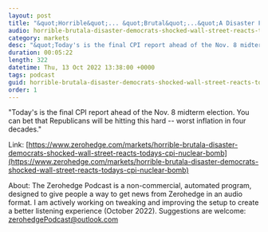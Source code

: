 ```yaml
---
layout: post
title: "&quot;Horrible&quot;... &quot;Brutal&quot;...&quot;A Disaster For Democrats&quot;: A Shocked Wall Street Reacts To Today's CPI Nuclear Bomb"
audio: horrible-brutala-disaster-democrats-shocked-wall-street-reacts-todays-cpi-nuclear-bomb-0
category: markets
desc: "&quot;Today's is the final CPI report ahead of the Nov. 8 midterm election. You can bet that Republicans will be hitting this hard -- worst inflation in four decades.&quot; "
duration: 00:05:22
length: 322
datetime: Thu, 13 Oct 2022 13:38:00 +0000
tags: podcast
guid: horrible-brutala-disaster-democrats-shocked-wall-street-reacts-todays-cpi-nuclear-bomb-0
order: 1
---
```

&quot;Today's is the final CPI report ahead of the Nov. 8 midterm election. You can bet that Republicans will be hitting this hard -- worst inflation in four decades.&quot; 

Link: [https://www.zerohedge.com/markets/horrible-brutala-disaster-democrats-shocked-wall-street-reacts-todays-cpi-nuclear-bomb](https://www.zerohedge.com/markets/horrible-brutala-disaster-democrats-shocked-wall-street-reacts-todays-cpi-nuclear-bomb)

About: The Zerohedge Podcast is a non-commercial, automated program, designed to give people a way to get news from Zerohedge in an audio format.  I am actively working on tweaking and improving the setup to create a better listening experience (October 2022).  Suggestions are welcome: [zerohedgePodcast@outlook.com](mailto:zerohedgePodcast@outlook.com)